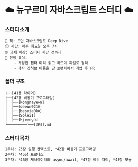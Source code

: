 # ☁️ 뉴구르미 자바스크립트 스터디 ☁️

###  스터디 소개
```
📖 책: 모던 자바스크립트 Deep Dive
🕑 시간: 매주 화요일 오후 7시
⏰ 과제 마감: 스터디 시간 전까지
📑 진행 방식:
    - 지정된 챕터 미리 읽고 리드미 파일로 정리
    - 각자 깃허브 이름을 딴 브랜치에서 작업 후 PR
```

### 폴더 구조
```
├──[41장 타이머]
├──[42장 비동기 프로그래밍]
│  ├──[kongnayeon]
│  ├──[seeun0210]
│  ├──[besyia0k0]
│  ├──[SoleiI]
│  ├──[kjeongh]
└─────────└──[과제].md
```

### 스터디 목차 
```
1주차: 23장 실행 컨텍스트, *42장 비동기 프로그래밍
2주차: *45장 프로미스
3주차: *46장 제너레이터와 async/await, *47장 에러 처리, *48장 모듈
```

